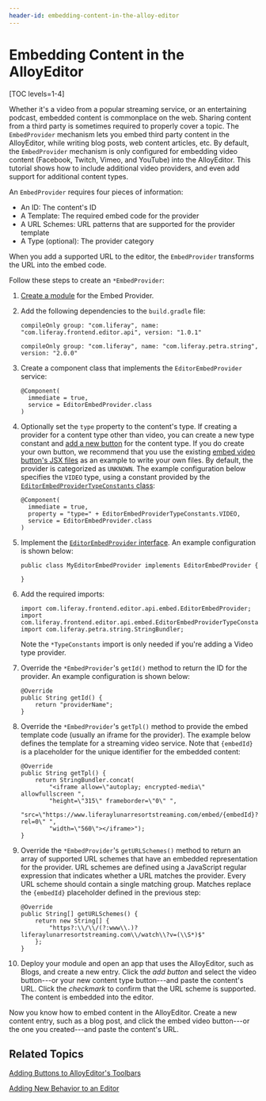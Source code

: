 ```yaml
---
header-id: embedding-content-in-the-alloy-editor
---
```


# Embedding Content in the AlloyEditor

[TOC levels=1-4]

Whether it's a video from a popular streaming service, or an entertaining 
podcast, embedded content is commonplace on the web. Sharing content from a 
third party is sometimes required to properly cover a topic. The `EmbedProvider` 
mechanism lets you embed third party content in the AlloyEditor, while writing 
blog posts, web content articles, etc. By default, the `EmbedProvider` mechanism 
is only configured for embedding video content 
(Facebook, Twitch, Vimeo, and YouTube) into the AlloyEditor. This tutorial shows 
how to include additional video providers, and even add support for additional 
content types. 

An `EmbedProvider` requires four pieces of information:

- An ID: The content's ID
- A Template: The required embed code for the provider
- A URL Schemes: URL patterns that are supported for the provider template
- A Type (optional): The provider category

When you add a supported URL to the editor, the `EmbedProvider` transforms the 
URL into the embed code. 

Follow these steps to create an `*EmbedProvider`:

1.  [Create a module](/docs/7-1/tutorials/-/knowledge_base/t/starting-module-development#creating-a-module) 
    for the Embed Provider.

2.  Add the following dependencies to the `build.gradle` file:

        compileOnly group: "com.liferay", name:
        "com.liferay.frontend.editor.api", version: "1.0.1"

        compileOnly group: "com.liferay", name: "com.liferay.petra.string",
        version: "2.0.0"

3.  Create a component class that implements the `EditorEmbedProvider` service:

        @Component(
          immediate = true,
          service = EditorEmbedProvider.class
        )

4.  Optionally set the `type` property to the content's type. If creating a 
    provider for a content type other than video, you can create a new type 
    constant and 
    [add a new button](/docs/7-1/tutorials/-/knowledge_base/t/creating-new-buttons-for-alloyeditor) 
    for the content type. If you do create your own button, we recommend that 
    you use the existing 
    [embed video button's JSX files](https://github.com/liferay/liferay-portal/tree/7.1.x/modules/apps/frontend-editor/frontend-editor-alloyeditor-web/src/main/resources/META-INF/resources/js/extras/buttons/embed) 
    as an example to write your own files. By default, the provider is 
    categorized as `UNKNOWN`. The example configuration below specifies the 
    `VIDEO` type, using a constant provided by the 
    [`EditorEmbedProviderTypeConstants` class](https://github.com/liferay/liferay-portal/blob/7.1.x/modules/apps/frontend-editor/frontend-editor-api/src/main/java/com/liferay/frontend/editor/api/embed/EditorEmbedProviderTypeConstants.java):

        @Component(
          immediate = true,
          property = "type=" + EditorEmbedProviderTypeConstants.VIDEO,
          service = EditorEmbedProvider.class
        )

5.  Implement the 
    [`EditorEmbedProvider` interface](https://github.com/liferay/liferay-portal/blob/7.1.x/modules/apps/frontend-editor/frontend-editor-api/src/main/java/com/liferay/frontend/editor/api/embed/EditorEmbedProvider.java). 
    An example configuration is shown below:

        public class MyEditorEmbedProvider implements EditorEmbedProvider {

        }

6.  Add the required imports:

        import com.liferay.frontend.editor.api.embed.EditorEmbedProvider;
        import com.liferay.frontend.editor.api.embed.EditorEmbedProviderTypeConstants;
        import com.liferay.petra.string.StringBundler;

    Note the `*TypeConstants` import is only needed if you're adding a Video 
    type provider. 

7.  Override the `*EmbedProvider`'s `getId()` method to return the ID for the 
    provider. An example configuration is shown below:

        @Override
        public String getId() {
        	return "providerName";
        }

8.  Override the `*EmbedProvider`'s `getTpl()` method to provide the embed 
    template code (usually an iframe for the provider). The example below 
    defines the template for a streaming video service. Note that `{embedId}` is 
    a placeholder for the unique identifier for the embedded content:

        @Override
        public String getTpl() {
        	return StringBundler.concat(
        		"<iframe allow=\"autoplay; encrypted-media\" allowfullscreen ",
        		"height=\"315\" frameborder=\"0\" ",
        		"src=\"https://www.liferaylunarresortstreaming.com/embed/{embedId}?rel=0\" ",
        		"width=\"560\"></iframe>");
        }

9.  Override the `*EmbedProvider`'s `getURLSchemes()` method to return an array 
    of supported URL schemes that have an embedded representation for the 
    provider. URL schemes are defined using a JavaScript regular expression that 
    indicates whether a URL matches the provider. Every URL scheme should 
    contain a single matching group. Matches replace the `{embedId}` placeholder 
    defined in the previous step:

        @Override
        public String[] getURLSchemes() {
        	return new String[] {
        		"https?:\\/\\/(?:www\\.)?liferaylunarresortstreaming.com\\/watch\\?v=(\\S*)$"
        	};
        }

10.  Deploy your module and open an app that uses the AlloyEditor, such as 
     Blogs, and create a new entry. Click the *add button* and select the video 
     button---or your new content type button---and paste the content's URL. 
     Click the *checkmark* to confirm that the URL scheme is supported. The 
     content is embedded into the editor. 

Now you know how to embed content in the AlloyEditor. Create a new content 
entry, such as a blog post, and click the embed video button---or the one you 
created---and paste the content's URL. 

## Related Topics

[Adding Buttons to AlloyEditor's Toolbars](/docs/7-1/tutorials/-/knowledge_base/t/adding-buttons-to-alloyeditor-toolbars)

[Adding New Behavior to an Editor](/docs/7-1/tutorials/-/knowledge_base/t/adding-new-behavior-to-an-editor)
